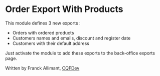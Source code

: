 # Order Export With Products

This module defines 3 new exports :

- Orders with ordered products
- Customers names and emails, discount and register date
- Customers with their default address

Just activate the module to add these exports to the back-office exports page.

Written by Franck Allimant, [CQFDev](https://www.cqfdev.fr)
